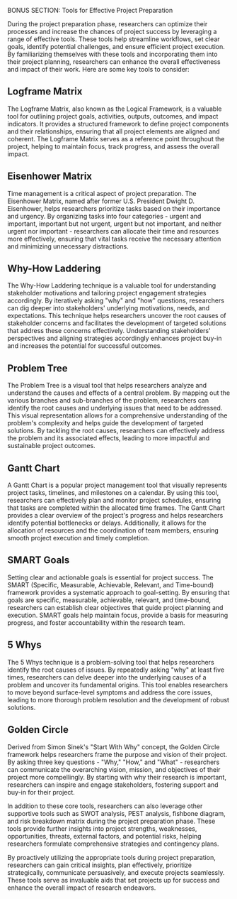 BONUS SECTION: Tools for Effective Project Preparation

During the project preparation phase, researchers can optimize their processes and increase the chances of project success by leveraging a range of effective tools. These tools help streamline workflows, set clear goals, identify potential challenges, and ensure efficient project execution. By familiarizing themselves with these tools and incorporating them into their project planning, researchers can enhance the overall effectiveness and impact of their work. Here are some key tools to consider:

## Logframe Matrix
The Logframe Matrix, also known as the Logical Framework, is a valuable tool for outlining project goals, activities, outputs, outcomes, and impact indicators. It provides a structured framework to define project components and their relationships, ensuring that all project elements are aligned and coherent. The Logframe Matrix serves as a reference point throughout the project, helping to maintain focus, track progress, and assess the overall impact.

## Eisenhower Matrix
Time management is a critical aspect of project preparation. The Eisenhower Matrix, named after former U.S. President Dwight D. Eisenhower, helps researchers prioritize tasks based on their importance and urgency. By organizing tasks into four categories - urgent and important, important but not urgent, urgent but not important, and neither urgent nor important - researchers can allocate their time and resources more effectively, ensuring that vital tasks receive the necessary attention and minimizing unnecessary distractions.

## Why-How Laddering
The Why-How Laddering technique is a valuable tool for understanding stakeholder motivations and tailoring project engagement strategies accordingly. By iteratively asking "why" and "how" questions, researchers can dig deeper into stakeholders' underlying motivations, needs, and expectations. This technique helps researchers uncover the root causes of stakeholder concerns and facilitates the development of targeted solutions that address these concerns effectively. Understanding stakeholders' perspectives and aligning strategies accordingly enhances project buy-in and increases the potential for successful outcomes.

## Problem Tree
The Problem Tree is a visual tool that helps researchers analyze and understand the causes and effects of a central problem. By mapping out the various branches and sub-branches of the problem, researchers can identify the root causes and underlying issues that need to be addressed. This visual representation allows for a comprehensive understanding of the problem's complexity and helps guide the development of targeted solutions. By tackling the root causes, researchers can effectively address the problem and its associated effects, leading to more impactful and sustainable project outcomes.

## Gantt Chart
A Gantt Chart is a popular project management tool that visually represents project tasks, timelines, and milestones on a calendar. By using this tool, researchers can effectively plan and monitor project schedules, ensuring that tasks are completed within the allocated time frames. The Gantt Chart provides a clear overview of the project's progress and helps researchers identify potential bottlenecks or delays. Additionally, it allows for the allocation of resources and the coordination of team members, ensuring smooth project execution and timely completion.

## SMART Goals
Setting clear and actionable goals is essential for project success. The SMART (Specific, Measurable, Achievable, Relevant, and Time-bound) framework provides a systematic approach to goal-setting. By ensuring that goals are specific, measurable, achievable, relevant, and time-bound, researchers can establish clear objectives that guide project planning and execution. SMART goals help maintain focus, provide a basis for measuring progress, and foster accountability within the research team.

## 5 Whys
The 5 Whys technique is a problem-solving tool that helps researchers identify the root causes of issues. By repeatedly asking "why" at least five times, researchers can delve deeper into the underlying causes of a problem and uncover its fundamental origins. This tool enables researchers to move beyond surface-level symptoms and address the core issues, leading to more thorough problem resolution and the development of robust solutions.

## Golden Circle
Derived from Simon Sinek's "Start With Why" concept, the Golden Circle framework helps researchers frame the purpose and vision of their project. By asking three key questions - "Why," "How," and "What" - researchers can communicate the overarching vision, mission, and objectives of their project more compellingly. By starting with why their research is important, researchers can inspire and engage stakeholders, fostering support and buy-in for their project.

In addition to these core tools, researchers can also leverage other supportive tools such as SWOT analysis, PEST analysis, fishbone diagram, and risk breakdown matrix during the project preparation phase. These tools provide further insights into project strengths, weaknesses, opportunities, threats, external factors, and potential risks, helping researchers formulate comprehensive strategies and contingency plans.

By proactively utilizing the appropriate tools during project preparation, researchers can gain critical insights, plan effectively, prioritize strategically, communicate persuasively, and execute projects seamlessly. These tools serve as invaluable aids that set projects up for success and enhance the overall impact of research endeavors.